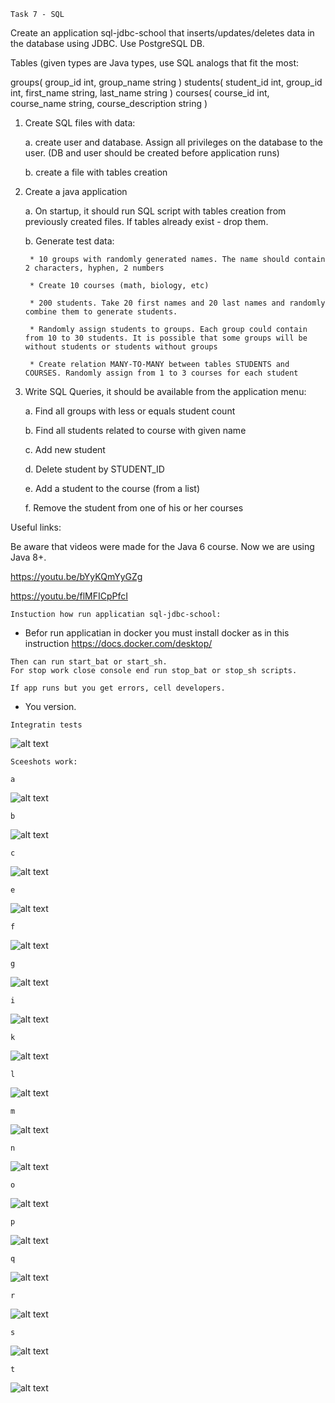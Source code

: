 `Task 7 - SQL`

Create an application sql-jdbc-school that inserts/updates/deletes data in the database using JDBC.
Use PostgreSQL DB.

Tables (given types are Java types, use SQL analogs that fit the most:

groups(
	group_id int,
	group_name string
)
students(
	student_id int,
	group_id int,
	first_name string,
	last_name string
)
courses(
	course_id int,
	course_name string,
	course_description string
)
1. Create SQL files with data:

	a. create user and database. Assign all privileges on the database to the user. (DB and user should be created before application runs)

	b. create a file with tables creation

2. Create a java application

	a. On startup, it should run SQL script with tables creation from previously created files. If tables already exist - drop them.

	b. Generate test data:

		* 10 groups with randomly generated names. The name should contain 2 characters, hyphen, 2 numbers

		* Create 10 courses (math, biology, etc)

		* 200 students. Take 20 first names and 20 last names and randomly combine them to generate students.

		* Randomly assign students to groups. Each group could contain from 10 to 30 students. It is possible that some groups will be without students or students without groups

		* Create relation MANY-TO-MANY between tables STUDENTS and COURSES. Randomly assign from 1 to 3 courses for each student

3. Write SQL Queries, it should be available from the application menu:

	a. Find all groups with less or equals student count

	b. Find all students related to course with given name

	c. Add new student

	d. Delete student by STUDENT_ID

	e. Add a student to the course (from a list)

	f. Remove the student from one of his or her courses



Useful links:

Be aware that videos were made for the Java 6 course. Now we are using Java 8+.

https://youtu.be/bYyKQmYyGZg
 
https://youtu.be/flMFICpPfcI

`Instuction how run applicatian sql-jdbc-school:`

* Befor run applicatian in docker you must install docker  as in this instruction https://docs.docker.com/desktop/


```
Then can run start_bat or start_sh.
For stop work close console end run stop_bat or stop_sh scripts.
```

```
If app runs but you get errors, cell developers.
```

* You version.


`Integratin tests`

![alt text](docs/Task_7_Test_Code_Coverage.png "Task 7 - Coverage unit tests")

`Sceeshots work:`

`a`

![alt text](docs/a.png)

`b`

![alt text](docs/b.png)

`c`

![alt text](docs/c.png)

`e`

![alt text](docs/e.png)

`f`

![alt text](docs/f.png)

`g`

![alt text](docs/g.png)

`i`

![alt text](docs/i.png)

`k`

![alt text](docs/k.png)

`l`

![alt text](docs/l.png)

`m`

![alt text](docs/m.png)

`n`

![alt text](docs/n.png)

`o`

![alt text](docs/o.png)

`p`

![alt text](docs/p.png)

`q`

![alt text](docs/q.png)

`r`

![alt text](docs/r.png)

`s`

![alt text](docs/s.png)

`t`

![alt text](docs/t.png)